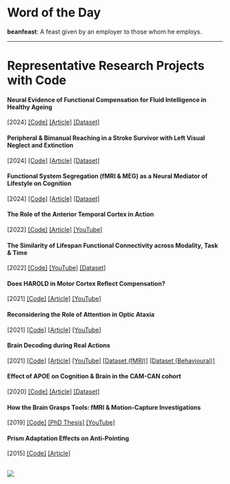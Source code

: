 # Word of the Day

**beanfeast**: A feast given by an employer to those whom he employs.

---

# Representative Research Projects with Code

#### Neural Evidence of Functional Compensation for Fluid Intelligence in Healthy Ageing
[2024] [[Code]](https://github.com/ethanknights/Knightsetal_fMRI-Cattell-Compensation) [[Article]](https://elifesciences.org/reviewed-preprints/93327) [[Dataset]](https://osf.io/v7kmh/)

#### Peripheral & Bimanual Reaching in a Stroke Survivor with Left Visual Neglect and Extinction
[2024] [[Code]](https://github.com/ethanknights/neglect) [[Article]](https://www.sciencedirect.com/science/article/abs/pii/S0028393224001167) [[Dataset]](https://osf.io/q8nj6/)

#### Functional System Segregation (fMRI & MEG) as a Neural Mediator of Lifestyle on Cognition
[2024] [[Code]](https://github.com/ethanknights/functional-segregation_fMRI-MEG) [[Article]](https://www.sciencedirect.com/science/article/pii/S0197458023002713) [[Dataset]](https://camcan-archive.mrc-cbu.cam.ac.uk/dataaccess/)

#### The Role of the Anterior Temporal Cortex in Action
[2022] [[Code]](https://github.com/ethanknights/Knightsetal2021_Hand-selective) [[Article]](https://www.nature.com/articles/s41598-022-12174-9) [[YouTube]](https://www.youtube.com/watch?v=_XknZjSD-_s)

#### The Similarity of Lifespan Functional Connectivity across Modality, Task & Time
[2022] [[Code]](https://github.com/ethanknights/functional-segregation_fMRI-MEG) [[YouTube]](https://www.youtube.com/watch?v=8A5wPargFu4) [[Dataset]](https://camcan-archive.mrc-cbu.cam.ac.uk/dataaccess/)

#### Does HAROLD in Motor Cortex Reflect Compensation?
[2021] [[Code]](https://github.com/ethanknights/Knightsetal2021_HAROLD-MVB) [[Article]](https://www.jneurosci.org/content/41/45/9361) [[YouTube]](https://www.youtube.com/watch?v=qwRTZFSYjJA)

#### Reconsidering the Role of Attention in Optic Ataxia
[2021] [[Code]](https://github.com/ethanknights/Knightsetal2022_neglect-opticAtaxia) [[Article]](https://psyarxiv.com/2qjfs/) [[YouTube]](https://youtu.be/bWRoFGbKpfs)

#### Brain Decoding during Real Actions
[2021] [[Code]](https://github.com/ethanknights/Knightsetal2021_Hand-selective) [[Article]](https://www.jneurosci.org/content/41/24/5263/) [[YouTube]](https://www.youtube.com/watch?v=0UAa7IQPkjg) [[Dataset (fMRI)]](https://openneuro.org/datasets/ds003342/versions/1.0.0) [[Dataset (Behavioural)]](https://osf.io/wjnxk/) 

#### Effect of APOE on Cognition & Brain in the CAM-CAN cohort
[2020]
[[Code]](https://osf.io/ehs9n/) [[Article]](https://www.ncbi.nlm.nih.gov/pmc/articles/PMC7545750/) [[Dataset]](https://camcan-archive.mrc-cbu.cam.ac.uk/dataaccess/)

#### How the Brain Grasps Tools: fMRI & Motion-Capture Investigations
[2019] [[Code]](https://github.com/ethanknights/Knightsetal2021_Hand-selective) [[PhD Thesis]](https://ueaeprints.uea.ac.uk/id/eprint/73707/) [[YouTube]](https://www.youtube.com/watch?v=0UAa7IQPkjg)

#### Prism Adaptation Effects on Anti-Pointing
[2015] [[Code]](https://github.com/ethanknights/prisms_ego-vs-allo) [[Article]](https://researchportal.bath.ac.uk/en/publications/prism-adaptation-effects-are-not-limited-to-dorsal-visual-process)

<br>
<img src="https://hits.seeyoufarm.com/api/count/incr/badge.svg?url=https%3A%2F%2Fgithub.com%2Fethanknights1212%2Fhit-counter" />

